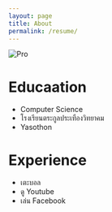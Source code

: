 ```yaml
---
layout: page
title: About
permalink: /resume/
---
```

![Pro](https://scontent.fbkk14-1.fna.fbcdn.net/v/t1.0-9/19510624_928092087330801_8137875367456039_n.jpg?oh=d78b99373c01d3ade525881a60751ef0&oe=5A13C502)
# Educaation
- Computer Science 
- โรงเรียนตระกูลประเทืองวิทยาคม
- Yasothon

# Experience
- เตะบอล
- ดู Youtube
- เล่น Facebook
